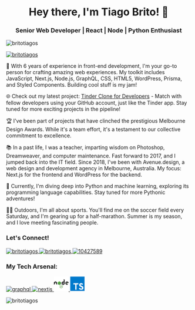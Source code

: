 <h1 align="center">Hey there, I'm Tiago Brito! 👋</h1>
<h3 align="center">Senior Web Developer | React | Node | Python Enthusiast</h3>

<p align="left">
  <img src="https://komarev.com/ghpvc/?username=britotiagos&label=Profile%20views&color=0e75b6&style=flat" alt="britotiagos" />
</p>

<p align="left">
  <a href="https://twitter.com/britotiagos" target="_blank">
    <img src="https://img.shields.io/twitter/follow/britotiagos?logo=twitter&style=for-the-badge" alt="britotiagos" />
  </a>
</p>

🚀 With 6 years of experience in front-end development, I'm your go-to person for crafting amazing web experiences. My toolkit includes JavaScript, Next.js, Node.js, GraphQL, CSS, HTML5, WordPress, Prisma, and Styled Components. Building cool stuff is my jam!

🌐 Check out my latest project: [Tinder Clone for Developers](https://github.com/britotiagos/tinderDeveloper) - Match with fellow developers using your GitHub account, just like the Tinder app. Stay tuned for more exciting projects in the pipeline!

🏆 I've been part of projects that have clinched the prestigious Melbourne Design Awards. While it's a team effort, it's a testament to our collective commitment to excellence.

📚 In a past life, I was a teacher, imparting wisdom on Photoshop, Dreamweaver, and computer maintenance. Fast forward to 2017, and I jumped back into the IT field. Since 2018, I've been with Avenue.design, a web design and development agency in Melbourne, Australia. My focus: Next.js for the frontend and WordPress for the backend.

🐍 Currently, I'm diving deep into Python and machine learning, exploring its programming language capabilities. Stay tuned for more Pythonic adventures!

🏃‍♂️ Outdoors, I'm all about sports. You'll find me on the soccer field every Saturday, and I'm gearing up for a half-marathon. Summer is my season, and I love meeting fascinating people.

### Let's Connect!

<p align="left">
  <a href="https://dev.to/britotiagos" target="_blank">
    <img align="center" src="https://raw.githubusercontent.com/rahuldkjain/github-profile-readme-generator/master/src/images/icons/Social/devto.svg" alt="britotiagos" height="30" width="40" />
  </a>
  <a href="https://twitter.com/britotiagos" target="_blank">
    <img align="center" src="https://raw.githubusercontent.com/rahuldkjain/github-profile-readme-generator/master/src/images/icons/Social/twitter.svg" alt="britotiagos" height="30" width="40" />
  </a>
  <a href="https://stackoverflow.com/users/10427589" target="_blank">
    <img align="center" src="https://raw.githubusercontent.com/rahuldkjain/github-profile-readme-generator/master/src/images/icons/Social/stack-overflow.svg" alt="10427589" height="30" width="40" />
  </a>
</p>

### My Tech Arsenal:

<p align="left">
  <a href="https://graphql.org" target="_blank" rel="noreferrer">
    <img src="https://www.vectorlogo.zone/logos/graphql/graphql-icon.svg" alt="graphql" width="40" height="40"/>
  </a>
  <a href="https://nextjs.org/" target="_blank" rel="noreferrer">
    <img src="https://cdn.worldvectorlogo.com/logos/nextjs-2.svg" alt="nextjs" width="40" height="40"/>
  </a>
  <a href="https://nodejs.org" target="_blank" rel="noreferrer">
    <img src="https://raw.githubusercontent.com/devicons/devicon/master/icons/nodejs/nodejs-original-wordmark.svg" alt="nodejs" width="40" height="40"/>
  </a>
  <a href="https://www.typescriptlang.org/" target="_blank" rel="noreferrer">
    <img src="https://raw.githubusercontent.com/devicons/devicon/master/icons/typescript/typescript-original.svg" alt="typescript" width="40" height="40"/>
  </a>
</p>

<!-- Optional: Include GitHub stats -->
<p>
  <img align="left" src="https://github-readme-stats.vercel.app/api/top-langs?username=britotiagos&show_icons=true&locale=en&layout=compact" alt="britotiagos" />
</p>



